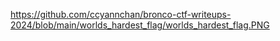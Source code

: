 https://github.com/ccyannchan/bronco-ctf-writeups-2024/blob/main/worlds_hardest_flag/worlds_hardest_flag.PNG